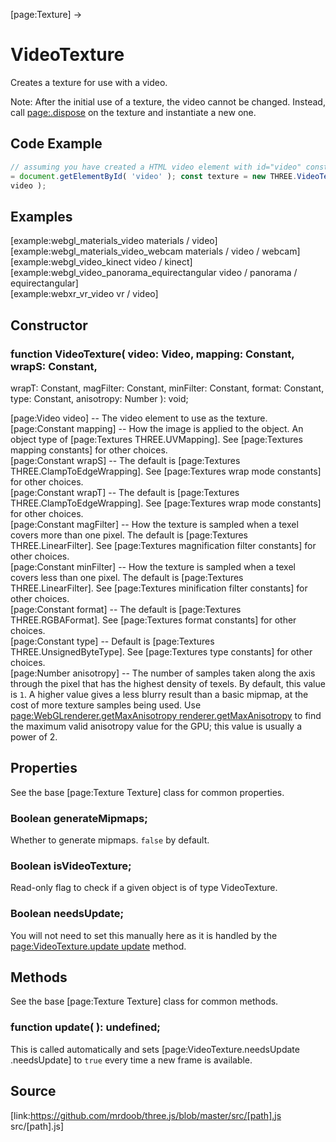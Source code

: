 [page:Texture] →

# VideoTexture

Creates a texture for use with a video.

Note: After the initial use of a texture, the video cannot be changed.
Instead, call [page:.dispose]() on the texture and instantiate a new one.

## Code Example

  
```ts  
// assuming you have created a HTML video element with id="video" const video
= document.getElementById( 'video' ); const texture = new THREE.VideoTexture(
video );  
```  

## Examples

[example:webgl_materials_video materials / video]  
[example:webgl_materials_video_webcam materials / video / webcam]  
[example:webgl_video_kinect video / kinect]  
[example:webgl_video_panorama_equirectangular video / panorama /
equirectangular]  
[example:webxr_vr_video vr / video]

## Constructor

###  function VideoTexture( video: Video, mapping: Constant, wrapS: Constant,
wrapT: Constant, magFilter: Constant, minFilter: Constant, format: Constant,
type: Constant, anisotropy: Number ): void;

[page:Video video] -- The video element to use as the texture.  
[page:Constant mapping] -- How the image is applied to the object. An object
type of [page:Textures THREE.UVMapping]. See [page:Textures mapping constants]
for other choices.  
[page:Constant wrapS] -- The default is [page:Textures
THREE.ClampToEdgeWrapping]. See [page:Textures wrap mode constants] for other
choices.  
[page:Constant wrapT] -- The default is [page:Textures
THREE.ClampToEdgeWrapping]. See [page:Textures wrap mode constants] for other
choices.  
[page:Constant magFilter] -- How the texture is sampled when a texel covers
more than one pixel. The default is [page:Textures THREE.LinearFilter]. See
[page:Textures magnification filter constants] for other choices.  
[page:Constant minFilter] -- How the texture is sampled when a texel covers
less than one pixel. The default is [page:Textures THREE.LinearFilter]. See
[page:Textures minification filter constants] for other choices.  
[page:Constant format] -- The default is [page:Textures THREE.RGBAFormat]. See
[page:Textures format constants] for other choices.  
[page:Constant type] -- Default is [page:Textures THREE.UnsignedByteType]. See
[page:Textures type constants] for other choices.  
[page:Number anisotropy] -- The number of samples taken along the axis through
the pixel that has the highest density of texels. By default, this value is
`1`. A higher value gives a less blurry result than a basic mipmap, at the
cost of more texture samples being used. Use
[page:WebGLrenderer.getMaxAnisotropy renderer.getMaxAnisotropy]() to find the
maximum valid anisotropy value for the GPU; this value is usually a power of
2.  
  

## Properties

See the base [page:Texture Texture] class for common properties.

###  Boolean generateMipmaps;

Whether to generate mipmaps. `false` by default.

###  Boolean isVideoTexture;

Read-only flag to check if a given object is of type VideoTexture.

###  Boolean needsUpdate;

You will not need to set this manually here as it is handled by the
[page:VideoTexture.update update]() method.

## Methods

See the base [page:Texture Texture] class for common methods.

###  function update( ): undefined;

This is called automatically and sets [page:VideoTexture.needsUpdate
.needsUpdate] to `true` every time a new frame is available.

## Source

[link:https://github.com/mrdoob/three.js/blob/master/src/[path].js
src/[path].js]

